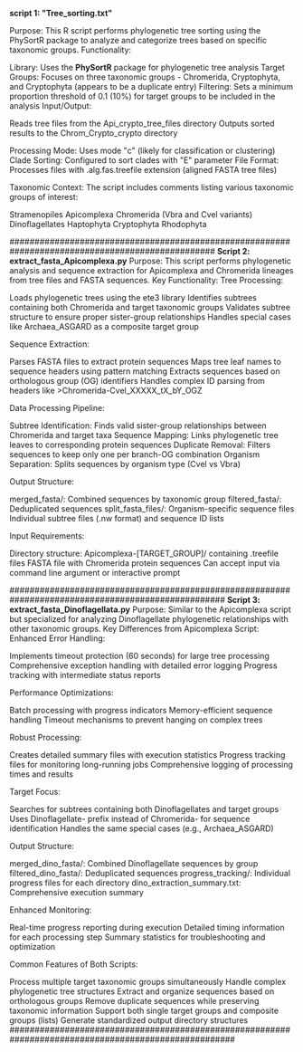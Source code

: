 **script 1: "Tree_sorting.txt"**

Purpose: This R script performs phylogenetic tree sorting using the PhySortR package to analyze and categorize trees based on specific taxonomic groups.
Functionality:

Library: Uses the **PhySortR** package for phylogenetic tree analysis
Target Groups: Focuses on three taxonomic groups - Chromerida, Cryptophyta, and Cryptophyta (appears to be a duplicate entry)
Filtering: Sets a minimum proportion threshold of 0.1 (10%) for target groups to be included in the analysis
Input/Output:

Reads tree files from the Api_crypto_tree_files directory
Outputs sorted results to the Chrom_Crypto_crypto directory


Processing Mode: Uses mode "c" (likely for classification or clustering)
Clade Sorting: Configured to sort clades with "E" parameter
File Format: Processes files with .alg.fas.treefile extension (aligned FASTA tree files)

Taxonomic Context: The script includes comments listing various taxonomic groups of interest:

Stramenopiles
Apicomplexa
Chromerida (Vbra and Cvel variants)
Dinoflagellates
Haptophyta
Cryptophyta
Rhodophyta

#################################################################################################
**Script 2: **extract_fasta_Apicomplexa.py****
Purpose: This script performs phylogenetic analysis and sequence extraction for Apicomplexa and Chromerida lineages from tree files and FASTA sequences.
Key Functionality:
Tree Processing:

Loads phylogenetic trees using the ete3 library
Identifies subtrees containing both Chromerida and target taxonomic groups
Validates subtree structure to ensure proper sister-group relationships
Handles special cases like Archaea_ASGARD as a composite target group

Sequence Extraction:

Parses FASTA files to extract protein sequences
Maps tree leaf names to sequence headers using pattern matching
Extracts sequences based on orthologous group (OG) identifiers
Handles complex ID parsing from headers like >Chromerida-Cvel_XXXXX_tX_bY_OGZ

Data Processing Pipeline:

Subtree Identification: Finds valid sister-group relationships between Chromerida and target taxa
Sequence Mapping: Links phylogenetic tree leaves to corresponding protein sequences
Duplicate Removal: Filters sequences to keep only one per branch-OG combination
Organism Separation: Splits sequences by organism type (Cvel vs Vbra)

Output Structure:

merged_fasta/: Combined sequences by taxonomic group
filtered_fasta/: Deduplicated sequences
split_fasta_files/: Organism-specific sequence files
Individual subtree files (.nw format) and sequence ID lists

Input Requirements:

Directory structure: Apicomplexa-[TARGET_GROUP]/ containing .treefile files
FASTA file with Chromerida protein sequences
Can accept input via command line argument or interactive prompt

###################################################################################################
**Script 3: **extract_fasta_Dinoflagellata.py****
Purpose: Similar to the Apicomplexa script but specialized for analyzing Dinoflagellate phylogenetic relationships with other taxonomic groups.
Key Differences from Apicomplexa Script:
Enhanced Error Handling:

Implements timeout protection (60 seconds) for large tree processing
Comprehensive exception handling with detailed error logging
Progress tracking with intermediate status reports

Performance Optimizations:

Batch processing with progress indicators
Memory-efficient sequence handling
Timeout mechanisms to prevent hanging on complex trees

Robust Processing:

Creates detailed summary files with execution statistics
Progress tracking files for monitoring long-running jobs
Comprehensive logging of processing times and results

Target Focus:

Searches for subtrees containing both Dinoflagellates and target groups
Uses Dinoflagellate- prefix instead of Chromerida- for sequence identification
Handles the same special cases (e.g., Archaea_ASGARD)

Output Structure:

merged_dino_fasta/: Combined Dinoflagellate sequences by group
filtered_dino_fasta/: Deduplicated sequences
progress_tracking/: Individual progress files for each directory
dino_extraction_summary.txt: Comprehensive execution summary

Enhanced Monitoring:

Real-time progress reporting during execution
Detailed timing information for each processing step
Summary statistics for troubleshooting and optimization

Common Features of Both Scripts:

Process multiple target taxonomic groups simultaneously
Handle complex phylogenetic tree structures
Extract and organize sequences based on orthologous groups
Remove duplicate sequences while preserving taxonomic information
Support both single target groups and composite groups (lists)
Generate standardized output directory structures
#####################################################################################################


